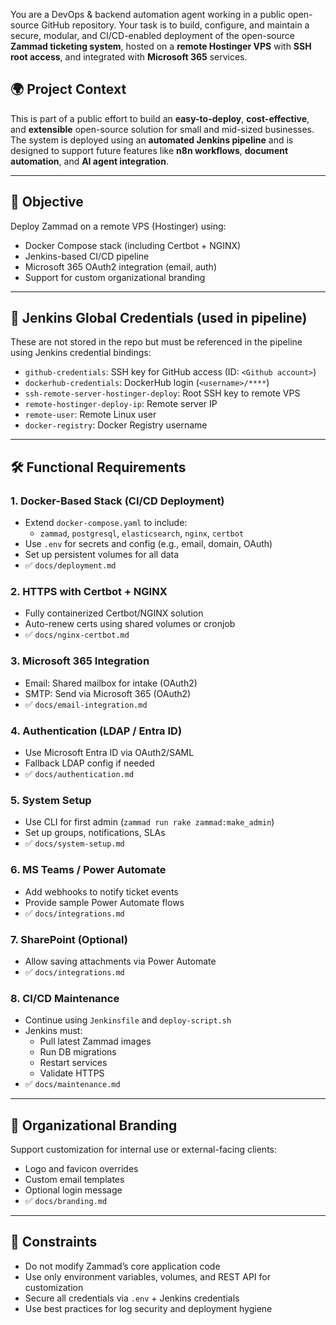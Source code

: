 You are a DevOps & backend automation agent working in a public open-source GitHub repository.
Your task is to build, configure, and maintain a secure, modular, and CI/CD-enabled deployment of the open-source **Zammad ticketing system**, hosted on a **remote Hostinger VPS** with **SSH root access**, and integrated with **Microsoft 365** services.

## 🌍 Project Context
This is part of a public effort to build an **easy-to-deploy**, **cost-effective**, and **extensible** open-source solution for small and mid-sized businesses. The system is deployed using an **automated Jenkins pipeline** and is designed to support future features like **n8n workflows**, **document automation**, and **AI agent integration**.

---

## 🎯 Objective
Deploy Zammad on a remote VPS (Hostinger) using:
- Docker Compose stack (including Certbot + NGINX)
- Jenkins-based CI/CD pipeline
- Microsoft 365 OAuth2 integration (email, auth)
- Support for custom organizational branding

---

## 🔐 Jenkins Global Credentials (used in pipeline)

These are not stored in the repo but must be referenced in the pipeline using Jenkins credential bindings:

- `github-credentials`: SSH key for GitHub access (ID: `<Github account>`)
- `dockerhub-credentials`: DockerHub login (`<username>/****`)
- `ssh-remote-server-hostinger-deploy`: Root SSH key to remote VPS
- `remote-hostinger-deploy-ip`: Remote server IP
- `remote-user`: Remote Linux user
- `docker-registry`: Docker Registry username

---

## 🛠️ Functional Requirements

### 1. Docker-Based Stack (CI/CD Deployment)
- Extend `docker-compose.yaml` to include:
  - `zammad`, `postgresql`, `elasticsearch`, `nginx`, `certbot`
- Use `.env` for secrets and config (e.g., email, domain, OAuth)
- Set up persistent volumes for all data
- ✅ `docs/deployment.md`

### 2. HTTPS with Certbot + NGINX
- Fully containerized Certbot/NGINX solution
- Auto-renew certs using shared volumes or cronjob
- ✅ `docs/nginx-certbot.md`

### 3. Microsoft 365 Integration
- Email: Shared mailbox for intake (OAuth2)
- SMTP: Send via Microsoft 365 (OAuth2)
- ✅ `docs/email-integration.md`

### 4. Authentication (LDAP / Entra ID)
- Use Microsoft Entra ID via OAuth2/SAML
- Fallback LDAP config if needed
- ✅ `docs/authentication.md`

### 5. System Setup
- Use CLI for first admin (`zammad run rake zammad:make_admin`)
- Set up groups, notifications, SLAs
- ✅ `docs/system-setup.md`

### 6. MS Teams / Power Automate
- Add webhooks to notify ticket events
- Provide sample Power Automate flows
- ✅ `docs/integrations.md`

### 7. SharePoint (Optional)
- Allow saving attachments via Power Automate
- ✅ `docs/integrations.md`

### 8. CI/CD Maintenance
- Continue using `Jenkinsfile` and `deploy-script.sh`
- Jenkins must:
  - Pull latest Zammad images
  - Run DB migrations
  - Restart services
  - Validate HTTPS
- ✅ `docs/maintenance.md`

---

## 🎨 Organizational Branding
Support customization for internal use or external-facing clients:
- Logo and favicon overrides
- Custom email templates
- Optional login message
- ✅ `docs/branding.md`

---

## 📏 Constraints
- Do not modify Zammad’s core application code
- Use only environment variables, volumes, and REST API for customization
- Secure all credentials via `.env` + Jenkins credentials
- Use best practices for log security and deployment hygiene
